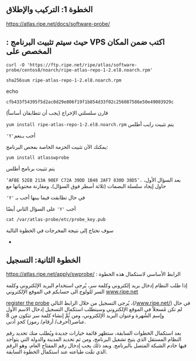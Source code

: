الخطوة 1: التركيب والإطلاق
-
https://atlas.ripe.net/docs/software-probe/

: حيث سيتم تثبيت البرنامج VPS اكتب ضمن المكان المخصص على
-

```
curl -O 'https://ftp.ripe.net/ripe/atlas/software-probe/centos8/noarch/ripe-atlas-repo-1-2.el8.noarch.rpm'
```

```
sha256sum ripe-atlas-repo-1-2.el8.noarch.rpm 
```
echo

```
cfb433f54395f5d2ac0d29e806f19f1b854d33f02c256087586e50e49003929c
```
قارن سلسلتي الإخراج (يجب أن تتطابقان أساساً)

```yum install ripe-atlas-repo-1-2.el8.noarch.rpm``` يتم تثبيت رايب أطلس


`'Y'`أجب بـنعم

يمكنك الآن تثبيت الحزمة الخاصة بفحص البرنامج:

```
yum install atlasswprobe
```

يتم تثبيت برنامج أطلس


`‘AFBE 52EB 213A 90EF C72A 39DD 1B48 2AF7 830D 38D5’،`
 بعد السؤال الأول، حاول إيجاد سلسلة البصمات (ثلاثة أسطر فوق السؤال)، ومقارنة محتوياتها مع


`'Y'` في حال تطابقت فيما بينها أجب بـ

على السؤال الثاني أيضًا `'Y'` أجب


```
cat /var/atlas-probe/etc/probe_key.pub
```

سوف تحتاج إلى نتيجة المخرجات في الخطوة التالية

-

الخطوة الثانية: التسجيل
-
https://atlas.ripe.net/apply/swprobe/ : الرابط الأساسي لاستكمال هذه الخطوة

إذا طلب النظام إدخال بريد إلكتروني وكلمة سر، يُرجى استخدام البريد الإلكتروني وكلمة السر للولوج الى حسابكم في الموقع الإلكتروني www.ripe.net

[register the probe](/apply/swprobe/) يُرجى التسجيل من خلال الرابط التالي ،(/www.ripe.net/) في حال لم تكن مُسجلاً في الموقع الإلكتروني
وسيتطلب استكمال التسجيل إدخال الاسم الأول وإسم الشُهرة وعنوان البريد الإلكتروني، ومن ثُمَّ إنشاء كلمة سر تتكون من 8 عناصر(أحرف/ أرقام/ رموز) كحدٍ أدنى.

بعد استكمال الخطوات السابقة، ستظهر قائمة خيارات جديدة ويُطلب منك تحديد رقم النظام المستقل الذي يتيح تشغيل البرنامج، ومن ثم تحديد المدينة والدولة التي يتواجد فيها خادم الشبكة المتصل بالبرنامج. وبعد ذلك يجب إدخال رقم المفتاح العام، وهو الرقم الذي تمَّت طباعته عند استكمال الخطوة السابقة.

